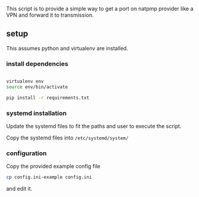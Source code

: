 This script is to provide a simple way to get a port on natpmp provider like a VPN and forward it to transmission.

## setup

This assumes python and virtualenv are installed.

### install dependencies
```bash

virtualenv env
source env/bin/activate

pip install -r requirements.txt
```
### systemd installation

Update the systemd files to fit the paths and user to execute the script.

Copy the systemd files into `/etc/systemd/system/`

### configuration
Copy the provided example config file
```bash
cp config.ini-example config.ini
```
and edit it.

